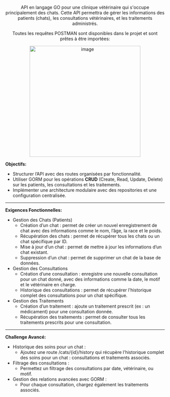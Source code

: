 <p align="center">
API en langage GO pour une clinique vétérinaire qui s'occupe principalement des chats. 
Cette API permettra de gérer les informations des patients (chats), les consultations vétérinaires, et les traitements administrés.
</p>
<p align="center">
Toutes les requêtes POSTMAN sont disponibles dans le projet et sont prêtes à être importées:
</p>
<p align="center">
  <img src="https://github.com/user-attachments/assets/040469f5-3f89-4448-a5fa-5f6eeae1bc8d" alt="image" height="350px">
</p>


**Objectifs:**

- Structurer l’API avec des routes organisées par fonctionnalité.
- Utiliser GORM pour les opérations **CRUD** (Create, Read, Update, Delete) sur les patients, les consultations et les traitements.
- Implémenter une architecture modulaire avec des repositories et une configuration centralisée.
_________________________________________________________________________
**Exigences Fonctionnelles:**

- Gestion des Chats (Patients)
  - Création d’un chat : permet de créer un nouvel enregistrement de chat avec des informations comme le nom, l’âge, la race et le poids.
  - Récupération des chats : permet de récupérer tous les chats ou un chat spécifique par ID.
  - Mise à jour d’un chat : permet de mettre à jour les informations d’un chat existant.
  - Suppression d’un chat : permet de supprimer un chat de la base de données.
- Gestion des Consultations
  - Création d’une consultation : enregistre une nouvelle consultation pour un chat donné, avec des informations comme la date, le motif et le vétérinaire en charge.
  - Historique des consultations : permet de récupérer l'historique complet des consultations pour un chat spécifique.
- Gestion des Traitements
  - Création d’un traitement : ajoute un traitement prescrit (ex : un médicament) pour une consultation donnée.
  - Récupération des traitements : permet de consulter tous les traitements prescrits pour une consultation.
_________________________________________________________________________
**Challenge Avancé:**

- Historique des soins pour un chat :
  - Ajoutez une route /cats/{id}/history qui récupère l’historique complet des soins pour un chat : consultations et traitements associés.
- Filtrage des consultations :
  - Permettez un filtrage des consultations par date, vétérinaire, ou motif.
- Gestion des relations avancées avec GORM :
  - Pour chaque consultation, chargez également les traitements associés.
